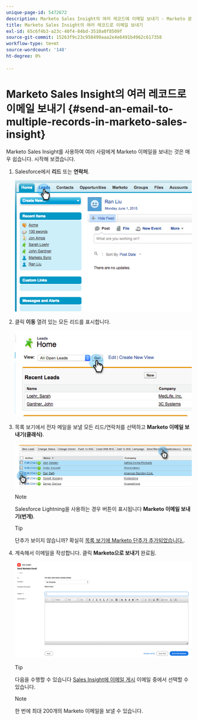 ```yaml
---
unique-page-id: 5472672
description: Marketo Sales Insight의 여러 레코드에 이메일 보내기 - Marketo 문서 - 제품 설명서
title: Marketo Sales Insight의 여러 레코드로 이메일 보내기
exl-id: 65c6f4b3-a23c-40f4-84bd-3510a0f8509f
source-git-commit: 15263f9c23c958499aaa2e4e6491b4962c617358
workflow-type: tm+mt
source-wordcount: '148'
ht-degree: 0%

---
```


# Marketo Sales Insight의 여러 레코드로 이메일 보내기 {#send-an-email-to-multiple-records-in-marketo-sales-insight}

Marketo Sales Insight를 사용하여 여러 사람에게 Marketo 이메일을 보내는 것은 매우 쉽습니다. 시작해 보겠습니다.

1. Salesforce에서 **리드** 또는 **연락처**.

   ![](assets/send-an-email-to-multiple-records-in-marketo-sales-insight-1.png)

1. 클릭 **이동** 열려 있는 모든 리드를 표시합니다.

   ![](assets/send-an-email-to-multiple-records-in-marketo-sales-insight-2.png)

1. 목록 보기에서 전자 메일을 보낼 모든 리드/연락처를 선택하고 **Marketo 이메일 보내기(클래식)**.

   ![](assets/send-an-email-to-multiple-records-in-marketo-sales-insight-3.png)

   >[!NOTE]
   >
   >Salesforce Lightning을 사용하는 경우 버튼이 표시됩니다 **Marketo 이메일 보내기(번개)**.

   >[!TIP]
   >
   >단추가 보이지 않습니까? 확실히 [목록 보기에 Marketo 단추가 추가되었습니다.](/help/marketo/product-docs/marketo-sales-insight/msi-for-salesforce/configuration/add-bulk-action-buttons-to-salesforce-classic.md).

1. 계속해서 이메일을 작성합니다. 클릭 **Marketo으로 보내기** 완료됨.

   ![](assets/send-an-email-to-multiple-records-in-marketo-sales-insight-4.png)

   >[!TIP]
   >
   >다음을 수행할 수 있습니다 [Sales Insight에 이메일 게시](/help/marketo/product-docs/marketo-sales-insight/msi-for-salesforce/features/actions-in-the-msi-panel/send-marketo-email/publish-an-email-to-sales-insight.md) 이메일 중에서 선택할 수 있습니다.

   >[!NOTE]
   >
   >한 번에 최대 200개의 Marketo 이메일을 보낼 수 있습니다.
